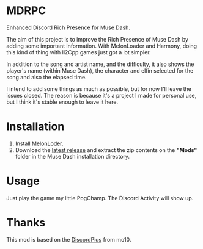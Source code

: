 # MDRPC
Enhanced Discord Rich Presence for Muse Dash.

The aim of this project is to improve the Rich Presence of Muse Dash by adding some important information. With MelonLoader and Harmony, doing this kind of thing with Il2Cpp games just got a lot simpler.

In addition to the song and artist name, and the difficulty, it also shows the player's name (within Muse Dash), the character and elfin selected for the song and also the elapsed time.

I intend to add some things as much as possible, but for now I'll leave the issues closed. The reason is because it's a project I made for personal use, but I think it's stable enough to leave it here.

# Installation
1. Install [MelonLoder](https://github.com/LavaGang/MelonLoader).
2. Download the [latest release](https://github.com/Braasileiro/MDRPC/releases/latest) and extract the zip contents on the **"Mods"** folder in the Muse Dash installation directory.

# Usage
Just play the game my little PogChamp. The Discord Activity will show up.

# Thanks
This mod is based on the [DiscordPlus](https://github.com/mo10/DiscordPlus) from mo10.
